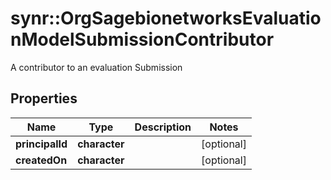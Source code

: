 # synr::OrgSagebionetworksEvaluationModelSubmissionContributor

A contributor to an evaluation Submission

## Properties
Name | Type | Description | Notes
------------ | ------------- | ------------- | -------------
**principalId** | **character** |  | [optional] 
**createdOn** | **character** |  | [optional] 


